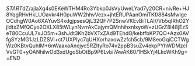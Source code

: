 $START$dZ/ajlaXq4s0EKeWTHM4Ro3Ybkp0JsVyUweLYad7y20CR+nivRe+HJ8YqgRHvHkLUOavkr4H0puWW2hhvVezx+jhtERUPAanOmiTKf/884sMwIgeOCdhgW0Ao6XAYuvS4xdgjpsesQjL32QF7P2SnwVKEvBiTLAl//Vb5qIRhO2YjldtxZMfQCyo2OXLX85tWLynNvrrAkCajymQMnhihxnlxyoW+zUGrZ8l48jEzSeT80CcuUL7xJO5m+3shJdt3Kh2bVXTxZAd9TEhdO/kebtfbKP7QO+Azx0AVfgSYzMG1JzLDZSVl+ct7UXPlyc7qUHXorhaxowZzfch5cb/9M8eoGqiCCTWgWz0KBtvQuhIM+6nWaaxaAncjycSRZItyRo74v2ppB3suZv4ekpPYhWDMzclVvGT0+yOANhilwOd3xdUgoSbOtBp9P6Lvbi7AwAK60/1HSkYj4LkoWKh9g==$END$